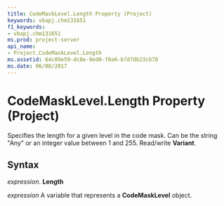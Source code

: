 ```yaml
---
title: CodeMaskLevel.Length Property (Project)
keywords: vbapj.chm131651
f1_keywords:
- vbapj.chm131651
ms.prod: project-server
api_name:
- Project.CodeMaskLevel.Length
ms.assetid: 64c89e59-dc8e-9ed0-f0a6-b7d7db23cb78
ms.date: 06/08/2017
---
```



# CodeMaskLevel.Length Property (Project)

Specifies the length for a given level in the code mask. Can be the string "Any" or an integer value between 1 and 255. Read/write  **Variant**.


## Syntax

 _expression_. **Length**

 _expression_ A variable that represents a **CodeMaskLevel** object.


